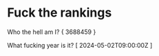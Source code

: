 # Fuck the rankings

Who the hell am I?
{ 3688459 }

What fucking year is it?
[ 2024-05-02T09:00:00Z ]
